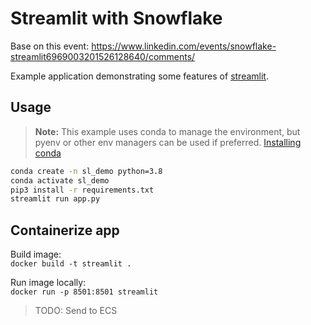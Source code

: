 # Streamlit with Snowflake
Base on this event: https://www.linkedin.com/events/snowflake-streamlit6969003201526128640/comments/  

Example application demonstrating some features of [streamlit](https://streamlit.io/).

## Usage
>**Note:** This example uses conda to manage the environment, but pyenv or other env managers can be used if preferred. [Installing conda](https://docs.conda.io/projects/conda/en/latest/user-guide/install/index.html)

```bash
conda create -n sl_demo python=3.8  
conda activate sl_demo  
pip3 install -r requirements.txt  
streamlit run app.py  
```

## Containerize app
Build image:  
```docker build -t streamlit .```

Run image locally:  
```docker run -p 8501:8501 streamlit```

> TODO: Send to ECS
  
